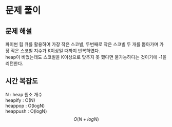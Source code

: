 # 문제 풀이

## 문제 해설
파이썬 힙 큐를 활용하여 가장 작은 스코빌, 두번째로 작은 스코빌 두 개를 뽑아가며 가장 작은 스코빌 지수가 K이상일 때까지 반복하였다.
<br> heap이 비었는데도 스코빌을 K이상으로 맞추지 못 했다면 불가능하다는 것이기에 -1을 리턴한다.

## 시간 복잡도
N : heap 원소 개수
<br> heapify : O(N)
<br> heappop : O(logN)
<br> heappush : O(logN)
$$O(N + logN)$$